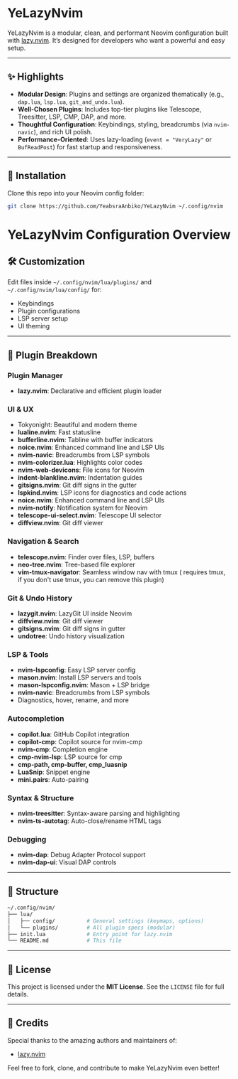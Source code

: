 # YeLazyNvim

YeLazyNvim is a modular, clean, and performant Neovim configuration built with [lazy.nvim](https://github.com/folke/lazy.nvim). It’s designed for developers who want a powerful and easy setup.

---

## ✨ Highlights

- **Modular Design**: Plugins and settings are organized thematically (e.g., `dap.lua`, `lsp.lua`, `git_and_undo.lua`).
- **Well-Chosen Plugins**: Includes top-tier plugins like Telescope, Treesitter, LSP, CMP, DAP, and more.
- **Thoughtful Configuration**: Keybindings, styling, breadcrumbs (via `nvim-navic`), and rich UI polish.
- **Performance-Oriented**: Uses lazy-loading (`event = "VeryLazy"` or `BufReadPost`) for fast startup and responsiveness.

---

## 🚀 Installation

Clone this repo into your Neovim config folder:

```bash
git clone https://github.com/YeabsraAnbiko/YeLazyNvim ~/.config/nvim
```

# YeLazyNvim Configuration Overview

## 🛠️ Customization

Edit files inside `~/.config/nvim/lua/plugins/` and `~/.config/nvim/lua/config/` for:

- Keybindings
- Plugin configurations
- LSP server setup
- UI theming

---

## 🧠 Plugin Breakdown

### Plugin Manager
- **lazy.nvim**: Declarative and efficient plugin loader

### UI & UX
- Tokyonight: Beautiful and modern theme  
- **lualine.nvim**: Fast statusline  
- **bufferline.nvim**: Tabline with buffer indicators  
- **noice.nvim**: Enhanced command line and LSP UIs  
- **nvim-navic**: Breadcrumbs from LSP symbols  
- **nvim-colorizer.lua**: Highlights color codes  
- **nvim-web-devicons**: File icons for Neovim
- **indent-blankline.nvim**: Indentation guides
- **gitsigns.nvim**: Git diff signs in the gutter
- **lspkind.nvim**: LSP icons for diagnostics and code actions
- **noice.nvim**: Enhanced command line and LSP UIs
- **nvim-notify**: Notification system for Neovim
- **telescope-ui-select.nvim**: Telescope UI selector
- **diffview.nvim**: Git diff viewer

### Navigation & Search
- **telescope.nvim**: Finder over files, LSP, buffers  
- **neo-tree.nvim**: Tree-based file explorer  
- **vim-tmux-navigator**: Seamless window nav with tmux ( requires tmux, if you don't use tmux, you can remove this plugin)

### Git & Undo History
- **lazygit.nvim**: LazyGit UI inside Neovim
- **diffview.nvim**: Git diff viewer
- **gitsigns.nvim**: Git diff signs in gutter  
- **undotree**: Undo history visualization  

### LSP & Tools
- **nvim-lspconfig**: Easy LSP server config  
- **mason.nvim**: Install LSP servers and tools  
- **mason-lspconfig.nvim**: Mason + LSP bridge  
- **nvim-navic**: Breadcrumbs from LSP symbols  
- Diagnostics, hover, rename, and more  

### Autocompletion
- **copilot.lua**: GitHub Copilot integration
- **copilot-cmp**: Copilot source for nvim-cmp
- **nvim-cmp**: Completion engine  
- **cmp-nvim-lsp**: LSP source for cmp  
- **cmp-path, cmp-buffer, cmp_luasnip**  
- **LuaSnip**: Snippet engine  
- **mini.pairs**: Auto-pairing  

### Syntax & Structure
- **nvim-treesitter**: Syntax-aware parsing and highlighting  
- **nvim-ts-autotag**: Auto-close/rename HTML tags  

### Debugging
- **nvim-dap**: Debug Adapter Protocol support  
- **nvim-dap-ui**: Visual DAP controls  

---

## 🧩 Structure

```bash
~/.config/nvim/
├── lua/
│   ├── config/          # General settings (keymaps, options)
│   └── plugins/         # All plugin specs (modular)
├── init.lua             # Entry point for lazy.nvim
└── README.md            # This file
```
---

## 📄 License

This project is licensed under the **MIT License**. See the `LICENSE` file for full details.

---

## 🙌 Credits

Special thanks to the amazing authors and maintainers of:

- [lazy.nvim](https://github.com/folke/lazy.nvim)  



Feel free to fork, clone, and contribute to make YeLazyNvim even better!

